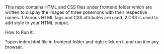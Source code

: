 This repo contains HTML and CSS files under frontend folder which are written to display the images of three pokemons with their respective names.
1.Various HTML tags and CSS attributes are used.
2.CSS is used to add style to your HTML output.

How to Run it:

*open index.html file in frontend folder and right cilck on it and run it in any browser.
